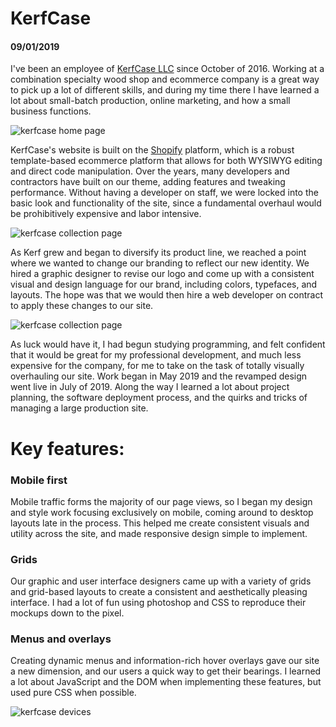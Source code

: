<h1 id="kerfcase">KerfCase</h1>

#### 09/01/2019

I've been an employee of [KerfCase LLC](https://kerfcase.com) since October of 2016\. Working at a combination specialty wood shop and ecommerce company is a great way to pick up a lot of different skills, and during my time there I have learned a lot about small-batch production, online marketing, and how a small business functions.

![kerfcase home page](assets/images/kerfcase-cover.png)

KerfCase's website is built on the [Shopify](https://www.shopify.com) platform, which is a robust template-based ecommerce platform that allows for both WYSIWYG editing and direct code manipulation. Over the years, many developers and contractors have built on our theme, adding features and tweaking performance. Without having a developer on staff, we were locked into the basic look and functionality of the site, since a fundamental overhaul would be prohibitively expensive and labor intensive.

![kerfcase collection page](assets/images/kerfcase-collection.png)

As Kerf grew and began to diversify its product line, we reached a point where we wanted to change our branding to reflect our new identity. We hired a graphic designer to revise our logo and come up with a consistent visual and design language for our brand, including colors, typefaces, and layouts. The hope was that we would then hire a web developer on contract to apply these changes to our site.

![kerfcase collection page](assets/images/kerfcase-product.png)

As luck would have it, I had begun studying programming, and felt confident that it would be great for my professional development, and much less expensive for the company, for me to take on the task of totally visually overhauling our site. Work began in May 2019 and the revamped design went live in July of 2019\. Along the way I learned a lot about project planning, the software deployment process, and the quirks and tricks of managing a large production site.

# Key features:

### Mobile first

Mobile traffic forms the majority of our page views, so I began my design and style work focusing exclusively on mobile, coming around to desktop layouts late in the process. This helped me create consistent visuals and utility across the site, and made responsive design simple to implement.

### Grids

Our graphic and user interface designers came up with a variety of grids and grid-based layouts to create a consistent and aesthetically pleasing interface. I had a lot of fun using photoshop and CSS to reproduce their mockups down to the pixel.

### Menus and overlays

Creating dynamic menus and information-rich hover overlays gave our site a new dimension, and our users a quick way to get their bearings. I learned a lot about JavaScript and the DOM when implementing these features, but used pure CSS when possible.

![kerfcase devices](assets/images/kerfcase-devices.png)
